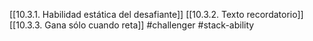 [[10.3.1. Habilidad estática del desafiante]]
[[10.3.2. Texto recordatorio]]
[[10.3.3.  Gana sólo cuando reta]]
#challenger #stack-ability

